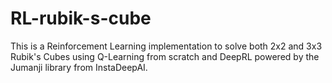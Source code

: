# RL-rubik-s-cube
This is a Reinforcement Learning implementation to solve both 2x2 and 3x3 Rubik's Cubes using Q-Learning from scratch and DeepRL powered by the Jumanji library from InstaDeepAI.
